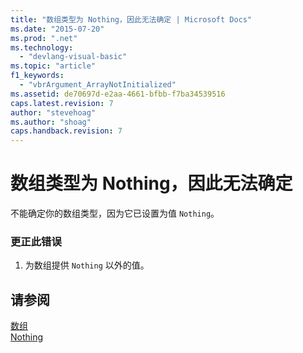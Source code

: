 ```yaml
---
title: "数组类型为 Nothing，因此无法确定 | Microsoft Docs"
ms.date: "2015-07-20"
ms.prod: ".net"
ms.technology: 
  - "devlang-visual-basic"
ms.topic: "article"
f1_keywords: 
  - "vbrArgument_ArrayNotInitialized"
ms.assetid: de70697d-e2aa-4661-bfbb-f7ba34539516
caps.latest.revision: 7
author: "stevehoag"
ms.author: "shoag"
caps.handback.revision: 7
---
```

# 数组类型为 Nothing，因此无法确定
不能确定你的数组类型，因为它已设置为值 `Nothing`。  
  
### 更正此错误  
  
1.  为数组提供 `Nothing` 以外的值。  
  
## 请参阅  
 [数组](../../visual-basic/programming-guide/language-features/arrays/index.md)   
 [Nothing](../../visual-basic/language-reference/nothing.md)